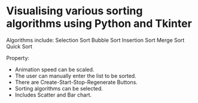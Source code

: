 
# Visualising various sorting algorithms using Python and Tkinter

Algorithms include:
Selection Sort
Bubble Sort
Insertion Sort
Merge Sort
Quick Sort

Property:

- Animation speed can be scaled.
- The user can manually enter the list to be sorted.
- There are Create-Start-Stop-Regenerate Buttons.
- Sorting algorithms can be selected.
- Includes Scatter and Bar chart.


